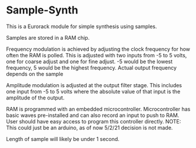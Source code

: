 # Sample-Synth

This is a Eurorack module for simple synthesis using samples.

Samples are stored in a RAM chip.

Frequency modulation is achieved by adjusting the clock frequency for how often the RAM is polled.
This is adjusted with two inputs from -5 to 5 volts, one for coarse adjust and one for fine adjust.
-5 would be the lowest frequency, 5 would be the highest frequency. Actual output frequency depends
on the sample

Amplitude modulation is adjusted at the output filter stage.
This includes one input from -5 to 5 volts where the absolute value of that input is the 
amplitude of the output.

RAM is programmed with an embedded microcontroller. Microcontroller has basic waves pre-installed and
can also record an input to push to RAM. User should have easy access to program this controller
directly. 
NOTE: This could just be an arduino, as of now 5/2/21 decision is not made.

Length of sample will likely be under 1 second.
